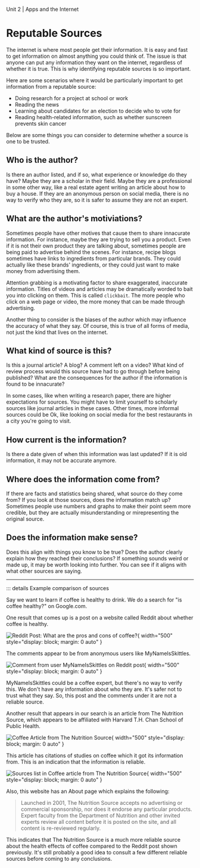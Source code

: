 Unit 2 | Apps and the Internet

# Reputable Sources

The internet is where most people get their information. It is easy and fast to get information on almost anything you could think of. The issue is that anyone can put any information they want on the internet, regardless of whether it is true. This is why identifying reputable sources is so important.

Here are some scenarios where it would be particularly important to get information from a reputable source:

- Doing research for a project at school or work
- Reading the news
- Learning about candidates for an election to decide who to vote for
- Reading health-related information, such as whether sunscreen prevents skin cancer

Below are some things you can consider to determine whether a source is one to be trusted.

## Who is the author?

Is there an author listed, and if so, what experience or knowledge do they have? Maybe they are a scholar in their field. Maybe they are a professional in some other way, like a real estate agent writing an article about how to buy a house. If they are an anonymous person on social media, there is no way to verify who they are, so it is safer to assume they are not an expert.

## What are the author's motiviations?

Sometimes people have other motives that cause them to share innacurate information. For instance, maybe they are trying to sell you a product. Even if it is not their own product they are talking about, sometimes people are being paid to advertise behind the scenes. For instance, recipe blogs sometimes have links to ingredients from particular brands. They could actually like these brands' ingredients, or they could just want to make money from advertising them.

Attention grabbing is a motivating factor to share exaggerated, inaccurate information. Titles of videos and articles may be dramatically worded to bait you into clicking on them. This is called `clickbait`. The more people who click on a web page or video, the more money that can be made through advertising.

Another thing to consider is the biases of the author which may influence the accuracy of what they say. Of course, this is true of all forms of media, not just the kind that lives on the internet.

## What kind of source is this?

Is this a journal article? A blog? A comment left on a video? What kind of review process would this source have had to go through before being published? What are the consequences for the author if the information is found to be innacurate?

In some cases, like when writing a research paper, there are higher expectations for sources. You might have to limit yourself to scholarly sources like journal articles in these cases. Other times, more informal sources could be Ok, like looking on social media for the best restaurants in a city you're going to visit.

## How current is the information?

Is there a date given of when this information was last updated? If it is old information, it may not be accurate anymore.

## Where does the information come from?

If there are facts and statistics being shared, what source do they come from? If you look at those sources, does the information match up? Sometimes people use numbers and graphs to make their point seem more credible, but they are actually misunderstanding or mirepresenting the original source.

## Does the information make sense?

Does this align with things you know to be true? Does the author clearly explain how they reached their conclusions? If something sounds weird or made up, it may be worth looking into further. You can see if it aligns with what other sources are saying.

---

::: details Example comparison of sources

Say we want to learn if coffee is healthy to drink. We do a search for "is coffee healthy?" on Google.com.

One result that comes up is a post on a website called Reddit about whether coffee is healthy.

![Reddit Post: What are the pros and cons of coffee?](/course/2-apps-and-internet/coffee-reddit-post.png){ width="500" style="display: block; margin: 0 auto" }

The comments appear to be from anonymous users like MyNameIsSkittles.

![Comment from user MyNameIsSkittles on Reddit post](/course/2-apps-and-internet/reddit-comment.png){ width="500" style="display: block; margin: 0 auto" }

MyNameIsSkittles could be a coffee expert, but there's no way to verify this. We don't have any information about who they are. It's safer not to trust what they say. So, this post and the comments under it are not a reliable source.

Another result that appears in our search is an article from The Nutrition Source, which appears to be affiliated with Harvard T.H. Chan School of Public Health.

![Coffee Article from The Nutrition Source](/course/2-apps-and-internet/coffee-article-harvard.png){ width="500" style="display: block; margin: 0 auto" }

This article has citations of studies on coffee which it got its information from. This is an indication that the information is reliable.

![Sources list in Coffee article from The Nutrition Source](/course/2-apps-and-internet/coffee-harvard-references.png){ width="500" style="display: block; margin: 0 auto" }

Also, this website has an About page which explains the following:

> Launched in 2001, The Nutrition Source accepts no advertising or commercial sponsorship, nor does it endorse any particular products. Expert faculty from the Department of Nutrition and other invited experts review all content before it is posted on the site, and all content is re-reviewed regularly.

This indicates that The Nutrition Source is a much more reliable source about the health effects of coffee compared to the Reddit post shown previously. It's still probably a good idea to consult a few different reliable sources before coming to any conclusions.

